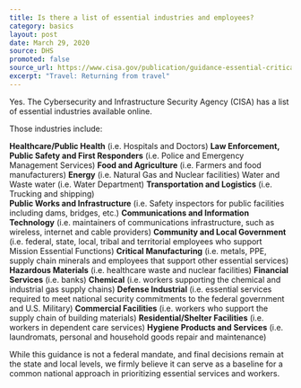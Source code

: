 ```yaml
---
title: Is there a list of essential industries and employees?
category: basics
layout: post
date: March 29, 2020
source: DHS
promoted: false
source_url: https://www.cisa.gov/publication/guidance-essential-critical-infrastructure-workforce
excerpt: "Travel: Returning from travel"
---
```


Yes. The Cybersecurity and Infrastructure Security Agency (CISA) has a list of essential industries available online.

Those industries include:

**Healthcare/Public Health** (i.e. Hospitals and Doctors)
**Law Enforcement, Public Safety and First Responders** (i.e. Police and Emergency Management Services)
**Food and Agriculture** (i.e. Farmers and food manufacturers)
**Energy** (i.e. Natural Gas and Nuclear facilities)
Water and Waste water (i.e. Water Department)
**Transportation and Logistics** (i.e. Trucking and shipping)  
**Public Works and Infrastructure** (i.e. Safety inspectors for public facilities including dams, bridges, etc.)
**Communications and Information Technology** (i.e. maintainers of communications infrastructure, such as wireless, internet and cable providers)
**Community and Local Government** (i.e. federal, state, local, tribal and territorial employees who support Mission Essential Functions)
**Critical Manufacturing** (i.e. metals, PPE, supply chain minerals and employees that support other essential services)
**Hazardous Materials** (i.e. healthcare waste and nuclear facilities)
**Financial Services** (i.e. banks)
**Chemical** (i.e. workers supporting the chemical and industrial gas supply chains)
**Defense Industrial** (i.e. essential services required to meet national security commitments to the federal government and U.S. Military)
**Commercial Facilities** (i.e. workers who support the supply chain of building materials)
**Residential/Shelter Facilities** (i.e.  workers in dependent care services)
**Hygiene Products and Services** (i.e. laundromats, personal and household goods repair and maintenance)

While this guidance is not a federal mandate, and final decisions remain at the state and local levels, we firmly believe it can serve as a baseline for a common national approach in prioritizing essential services and workers.
